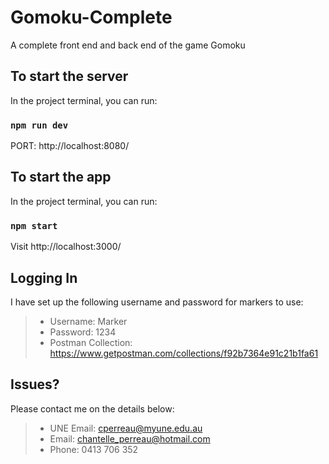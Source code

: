 # Gomoku-Complete
A complete front end and back end of the game Gomoku

## To start the server

In the project terminal, you can run:

### `npm run dev`

PORT: http://localhost:8080/

## To start the app

 In the project terminal, you can run:

### `npm start`

Visit http://localhost:3000/

## Logging In

I have set up the following username and password for markers to use:

> * Username: Marker
> * Password: 1234
> * Postman Collection: https://www.getpostman.com/collections/f92b7364e91c21b1fa61

## Issues?

Please contact me on the details below:

> * UNE Email: cperreau@myune.edu.au
> * Email: chantelle_perreau@hotmail.com
> * Phone: 0413 706 352


